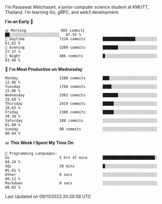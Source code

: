 
I'm Passawat Wetchasart, a junior computer science student at KMUTT, Thailand. I'm learning Go, gRPC, and web3 development.



<!--START_SECTION:waka-->
**I'm an Early 🐤** 

```text
🌞 Morning                885 commits         ██░░░░░░░░░░░░░░░░░░░░░░░   07.55 % 
🌆 Daytime                7224 commits        ███████████████░░░░░░░░░░   61.62 % 
🌃 Evening                3209 commits        ███████░░░░░░░░░░░░░░░░░░   27.37 % 
🌙 Night                  406 commits         █░░░░░░░░░░░░░░░░░░░░░░░░   03.46 % 
```
📅 **I'm Most Productive on Wednesday** 

```text
Monday                   1508 commits        ███░░░░░░░░░░░░░░░░░░░░░░   12.86 % 
Tuesday                  1768 commits        ████░░░░░░░░░░░░░░░░░░░░░   15.08 % 
Wednesday                3363 commits        ███████░░░░░░░░░░░░░░░░░░   28.68 % 
Thursday                 2419 commits        █████░░░░░░░░░░░░░░░░░░░░   20.63 % 
Friday                   2380 commits        █████░░░░░░░░░░░░░░░░░░░░   20.30 % 
Saturday                 188 commits         ░░░░░░░░░░░░░░░░░░░░░░░░░   01.60 % 
Sunday                   98 commits          ░░░░░░░░░░░░░░░░░░░░░░░░░   00.84 % 
```


📊 **This Week I Spent My Time On** 

```text
💬 Programming Languages: 
Go                       5 hrs 47 mins       ████████████████████████░   94.24 % 
SQL                      20 mins             █░░░░░░░░░░░░░░░░░░░░░░░░   05.61 % 
Other                    0 secs              ░░░░░░░░░░░░░░░░░░░░░░░░░   00.12 % 
Markdown                 0 secs              ░░░░░░░░░░░░░░░░░░░░░░░░░   00.03 % 
```


 Last Updated on 09/11/2023 20:20:58 UTC
<!--END_SECTION:waka-->

<!--
**markpassawat/markpassawat** is a ✨ _special_ ✨ repository because its `README.md` (this file) appears on your GitHub profile.

Here are some ideas to get you started:

- 🔭 I’m currently working on ...
- 🌱 I’m currently learning ...
- 👯 I’m looking to collaborate on ...
- 🤔 I’m looking for help with ...
- 💬 Ask me about ...
- 📫 How to reach me: ...
- 😄 Pronouns: He/Him
- ⚡ Fun fact: ...
-->
